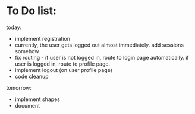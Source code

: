 # To Do list:
today:
- implement registration
- currently, the user gets logged out almost immediately. add sessions somehow
- fix routing - if user is not logged in, route to login page automatically. if user is logged in, route to profile page.
- implement logout (on user profile page)
- code cleanup

tomorrow:
- implement shapes
- document
